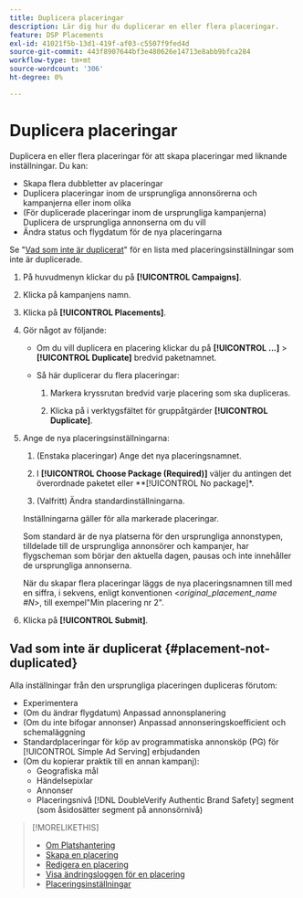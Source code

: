 ```yaml
---
title: Duplicera placeringar
description: Lär dig hur du duplicerar en eller flera placeringar.
feature: DSP Placements
exl-id: 41021f5b-13d1-419f-af03-c5507f9fed4d
source-git-commit: 443f8907644bf3e480626e14713e8abb9bfca284
workflow-type: tm+mt
source-wordcount: '306'
ht-degree: 0%

---
```


# Duplicera placeringar

<!-- Some placements don't have this option. Clarify which placement types aren't eligible -- is it PG placements, or all placements using private inventory? And anything else? -->

Duplicera en eller flera placeringar för att skapa placeringar med liknande inställningar. Du kan:

* Skapa flera dubbletter av placeringar
* Duplicera placeringar inom de ursprungliga annonsörerna och kampanjerna eller inom olika
* (För duplicerade placeringar inom de ursprungliga kampanjerna) Duplicera de ursprungliga annonserna om du vill
* Ändra status och flygdatum för de nya placeringarna

Se &quot;[Vad som inte är duplicerat](#placement-not-duplicated)&quot; för en lista med placeringsinställningar som inte är duplicerade.

1. På huvudmenyn klickar du på **[!UICONTROL Campaigns]**.

1. Klicka på kampanjens namn.

1. Klicka på **[!UICONTROL Placements]**.

1. Gör något av följande:

   * Om du vill duplicera en placering klickar du på  **[!UICONTROL ...]** > **[!UICONTROL Duplicate]** bredvid paketnamnet.

   * Så här duplicerar du flera placeringar:

      1. Markera kryssrutan bredvid varje placering som ska dupliceras.

      1. Klicka på i verktygsfältet för gruppåtgärder **[!UICONTROL Duplicate]**.

1. Ange de nya placeringsinställningarna:

   1. (Enstaka placeringar) Ange det nya placeringsnamnet.

   1. I **[!UICONTROL Choose Package (Required)]** väljer du antingen det överordnade paketet eller **[!UICONTROL No package]*.

   1. (Valfritt) Ändra standardinställningarna.

   Inställningarna gäller för alla markerade placeringar.

   Som standard är de nya platserna för den ursprungliga annonstypen, tilldelade till de ursprungliga annonsörer och kampanjer, har flygscheman som börjar den aktuella dagen, pausas och inte innehåller de ursprungliga annonserna.

   När du skapar flera placeringar läggs de nya placeringsnamnen till med en siffra, i sekvens, enligt konventionen &lt;*original_placement_name #N*>, till exempel&quot;Min placering nr 2&quot;.

1. Klicka på **[!UICONTROL Submit]**.

## Vad som inte är duplicerat {#placement-not-duplicated}

Alla inställningar från den ursprungliga placeringen dupliceras förutom:

* Experimentera
* (Om du ändrar flygdatum) Anpassad annonsplanering
* (Om du inte bifogar annonser) Anpassad annonseringskoefficient och schemaläggning
* Standardplaceringar för köp av programmatiska annonsköp (PG) för [!UICONTROL Simple Ad Serving] erbjudanden
* (Om du kopierar praktik till en annan kampanj):
   * Geografiska mål
   * Händelsepixlar
   * Annonser
   * Placeringsnivå [!DNL DoubleVerify Authentic Brand Safety] segment (som åsidosätter segment på annonsörnivå)

>[!MORELIKETHIS]
>
>* [Om Platshantering](placement-about.md)
>* [Skapa en placering](placement-create.md)
>* [Redigera en placering](placement-edit.md)
>* [Visa ändringsloggen för en placering](placement-change-log.md)
>* [Placeringsinställningar](placement-settings.md)

